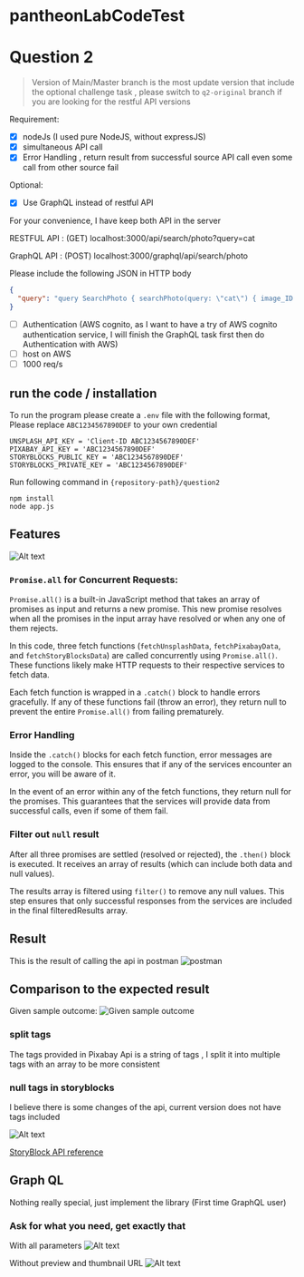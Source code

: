 # pantheonLabCodeTest

# Question 2 

> Version of Main/Master branch is the most update version that include the optional challenge task , please switch to `q2-original` branch if you are looking for the restful API versions 

Requirement:
- [x] nodeJs (I used pure NodeJS, without expressJS)
- [x] simultaneous API call
- [x] Error Handling , return result from successful source API call even some call from other source fail

Optional:
- [x] Use GraphQL instead of restful API 

For your convenience, I have keep both API in the server

RESTFUL API : (GET) localhost:3000/api/search/photo?query=cat

GraphQL API : (POST) localhost:3000/graphql/api/search/photo

Please include the following JSON in HTTP body
```JSON
{
  "query": "query SearchPhoto { searchPhoto(query: \"cat\") { image_ID thumbnails preview title source tags} }"
}
```
- [ ] Authentication (AWS cognito, as I want to have a try of AWS cognito authentication service, I will finish the GraphQL task first then do Authentication with AWS)
- [ ] host on AWS 
- [ ] 1000 req/s 

## run the code / installation 
To run the program please create a `.env` file with the following format, Please replace `ABC1234567890DEF` to your own credential

```
UNSPLASH_API_KEY = 'Client-ID ABC1234567890DEF'
PIXABAY_API_KEY = 'ABC1234567890DEF'
STORYBLOCKS_PUBLIC_KEY = 'ABC1234567890DEF'
STORYBLOCKS_PRIVATE_KEY = 'ABC1234567890DEF'
```
Run following command in `{repository-path}/question2`
```
npm install
node app.js
```

## Features

![Alt text](Q2_Concurrent.png)

### `Promise.all` for Concurrent Requests:

`Promise.all()` is a built-in JavaScript method that takes an array of promises as input and returns a new promise. This new promise resolves when all the promises in the input array have resolved or when any one of them rejects.


In this code, three fetch functions (`fetchUnsplashData`, `fetchPixabayData`, and `fetchStoryBlocksData`) are called concurrently using `Promise.all()`. These functions likely make HTTP requests to their respective services to fetch data.


Each fetch function is wrapped in a `.catch()` block to handle errors gracefully. If any of these functions fail (throw an error), they return null to prevent the entire `Promise.all()` from failing prematurely.

### Error Handling

Inside the `.catch()` blocks for each fetch function, error messages are logged to the console. This ensures that if any of the services encounter an error, you will be aware of it.

In the event of an error within any of the fetch functions, they return null for the promises. This guarantees that the services will provide data from successful calls, even if some of them fail.

### Filter out `null` result

After all three promises are settled (resolved or rejected), the `.then()` block is executed. It receives an array of results (which can include both data and null values).

The results array is filtered using `filter()` to remove any null values. This step ensures that only successful responses from the services are included in the final filteredResults array.

## Result
This is the result of calling the api in postman 
![postman](Q2_Postman.png)

## Comparison to the expected result

Given sample outcome:
![Given sample outcome](Q2_Expected_Result.png)

### split tags
The tags provided in Pixabay Api is a string of tags , I split it into multiple tags with an array to be more consistent 

### null tags in storyblocks

I believe there is some changes of the api, current version does not have tags included 

![Alt text](Q2_Example_Response.png)

[StoryBlock API reference](https://documentation.storyblocks.com/#ae3e53a1-a9f5-45ef-afc7-9a0f9b33f228)

## Graph QL 
Nothing really special, just implement the library (First time GraphQL user)
### Ask for what you need, get exactly that

With all parameters
![Alt text](Q2_GraphQL_1.png)

Without preview and thumbnail URL
![Alt text](Q2_GraphQL_2.png)